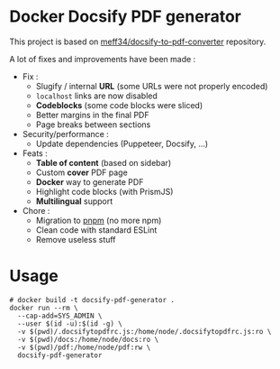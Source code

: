 # Docker Docsify PDF generator

This project is based on [meff34/docsify-to-pdf-converter](https://github.com/meff34/docsify-to-pdf-converter/) repository.

A lot of fixes and improvements have been made :

- Fix : 
  - Slugify / internal **URL** (some URLs were not properly encoded)
  - `localhost` links are now disabled
  - **Codeblocks** (some code blocks were sliced)
  - Better margins in the final PDF
  - Page breaks between sections
- Security/performance : 
  - Update dependencies (Puppeteer, Docsify, ...)
- Feats :
  - **Table of content** (based on sidebar)
  - Custom **cover** PDF page
  - **Docker** way to generate PDF
  - Highlight code blocks (with PrismJS)
  - **Multilingual** support
- Chore : 
  - Migration to [pnpm](https://pnpm.io/) (no more npm)
  - Clean code with standard ESLint
  - Remove useless stuff


# Usage

```
# docker build -t docsify-pdf-generator .
docker run --rm \
  --cap-add=SYS_ADMIN \
  --user $(id -u):$(id -g) \
  -v $(pwd)/.docsifytopdfrc.js:/home/node/.docsifytopdfrc.js:ro \
  -v $(pwd)/docs:/home/node/docs:ro \
  -v $(pwd)/pdf:/home/node/pdf:rw \
  docsify-pdf-generator
```
